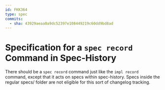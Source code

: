 ```yaml
---
id: FKK364
type: spec
commits:
  - sha: 43929aeaa0a9dc52397e108449219c60dd9bd8ad
---
```


# Specification for a `spec record` Command in Spec-History

There should be a `spec record` command just like the `impl record` command, except that it acts on specs within spec-history. Specs inside the regular specs/ folder are not eligible for this sort of changelog tracking.
